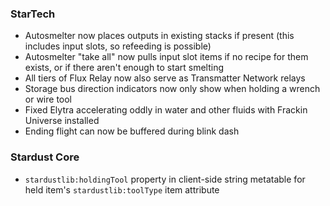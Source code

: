 ### StarTech
- Autosmelter now places outputs in existing stacks if present (this includes input slots, so refeeding is possible)
- Autosmelter "take all" now pulls input slot items if no recipe for them exists, or if there aren't enough to start smelting
- All tiers of Flux Relay now also serve as Transmatter Network relays
- Storage bus direction indicators now only show when holding a wrench or wire tool
- Fixed Elytra accelerating oddly in water and other fluids with Frackin Universe installed
- Ending flight can now be buffered during blink dash

### Stardust Core
- `stardustlib:holdingTool` property in client-side string metatable for held item's `stardustlib:toolType` item attribute
